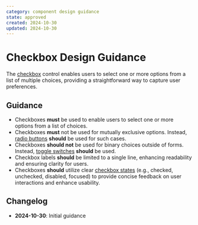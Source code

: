 ```yaml
---
category: component design guidance
state: approved
created: 2024-10-30
updated: 2024-10-30
---
```


# Checkbox Design Guidance

The [checkbox](https://clarity.design/documentation/checkbox) control enables users to select one or more options from a list of multiple choices, providing a straightforward way to capture user preferences.

## Guidance

- Checkboxes **must** be used to enable users to select one or more options from a list of choices.
- Checkboxes **must** not be used for mutually exclusive options. Instead, [radio buttons](https://clarity.design/documentation/radio) **should** be used for such cases.
- Checkboxes **should not** be used for binary choices outside of forms. Instead, [toggle switches](https://clarity.design/documentation/toggle-switch) **should** be used.
- Checkbox labels **should** be limited to a single line, enhancing readability and ensuring clarity for users.
- Checkboxes **should** utilize clear [checkbox states](https://clarity.design/documentation/checkbox#states) (e.g., checked, unchecked, disabled, focused) to provide concise feedback on user interactions and enhance usability.

## Changelog

- **2024-10-30**: Initial guidance
